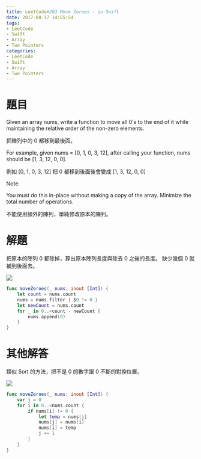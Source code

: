 ```yaml
---
title: LeetCode#283 Move Zeroes - in Swift
date: 2017-08-17 14:55:54
tags:
- LeetCode
- Swift
- Array
- Two Pointers
categories: 
- LeetCode
- Swift
- Array
- Two Pointers
---
```


# 題目


Given an array nums, write a function to move all 0's to the end of it while maintaining the relative order of the non-zero elements.

把陣列中的 0 都移到最後面。

For example, given nums = [0, 1, 0, 3, 12], after calling your function, nums should be [1, 3, 12, 0, 0].

例如 [0, 1, 0, 3, 12] 把 0 都移到後面後會變成 [1, 3, 12, 0, 0]

Note:

You must do this in-place without making a copy of the array.
Minimize the total number of operations.

不能使用額外的陣列，單純修改原本的陣列。


# 解題

把原本的陣列 0 都除掉，算出原本陣列長度與除去 0 之後的長度。
缺少幾個 0 就補到後面去。

![](leetcode-283/filter.gif)

``` swift
func moveZeroes(_ nums: inout [Int]) {
    let count = nums.count
    nums = nums.filter { $0 != 0 }
    let newCount = nums.count
    for _ in 0..<count - newCount {
        nums.append(0)
    }
}
```




# 其他解答

類似 Sort 的方法，把不是 0 的數字跟 0 不斷的對換位置。

![](leetcode-283/change.gif)

``` swift
func moveZeroes(_ nums: inout [Int]) {
    var j = 0
    for i in 0..<nums.count {
        if nums[i] != 0 {
            let temp = nums[j]
            nums[j] = nums[i]
            nums[i] = temp
            j += 1
        }
    }
}
```











